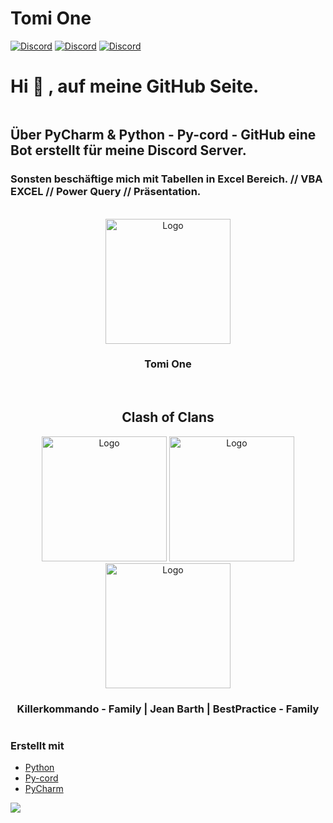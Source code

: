 # Tomi One

[![Discord](https://img.shields.io/discord/980461610948771911?color=blue&label=Discord&logo=discord&logoColor=white&style=for-the-badge)](https://discord.gg/CuQ2n3ZeYw)
[![Discord](https://img.shields.io/discord/730390436442538024?color=blue&label=Discord&logo=discord&logoColor=white&style=for-the-badge)](https://discord.gg/RtgaJNx3ka)
[![Discord](https://img.shields.io/discord/1145289499182641187?color=blue&label=Discord&logo=discord&logoColor=white&style=for-the-badge)](https://discord.gg/bestpractice)


# Hi 👋 , auf meine GitHub Seite.

```yaml
```
## Über PyCharm & Python - Py-cord - GitHub eine Bot erstellt für meine Discord Server.

### Sonsten beschäftige mich mit Tabellen in Excel Bereich. // VBA EXCEL // Power Query // Präsentation.


<!-- PROJECT LOGO -->

<br />
<div align="center"> 
 <img src="https://images-ext-2.discordapp.net/external/_PhoAFWdZnDwKm403iEag_Krj3s2_7FM67Q_CttIN4g/%3Fsize%3D1024/https/cdn.discordapp.com/icons/980461610948771911/7f74903ab4eba3915cddd4680b6990eb.png" alt="Logo" width="200" height="200">
<h3 align="center">Tomi One</h3>
</div>

<br />
<div align="center">
<h2 algin="center">Clash of Clans</h2>
    <img src="https://cdn.discordapp.com/attachments/1070102699334451230/1112220799282200696/HAUPT_LOGO.jpg" alt="Logo" width="200" height="200">
    <img src="https://cdn.discordapp.com/attachments/848122822622314499/1018594770412634112/Logo.png" alt="Logo" width="200" height="200">
    <img src="https://media.discordapp.net/attachments/1145424807744245910/1145709345070403687/20230827_202236_0000.png?width=625&height=625" alt="Logo" width="200" height="200">
<h3 align="center">Killerkommando - Family   |  Jean Barth   |   BestPractice - Family</h3>
</div>

```yaml
```

<!-- ABOUT THE PROJECT -->

### Erstellt mit

* [Python](https://www.python.org/)
* [Py-cord](https://www.pycord.dev/)
* [PyCharm](https://www.jetbrains.com/pycharm/)



![](https://github-readme-stats.vercel.app/api?username=anuraghazra&show_icons=true&theme=solarized-dark)


